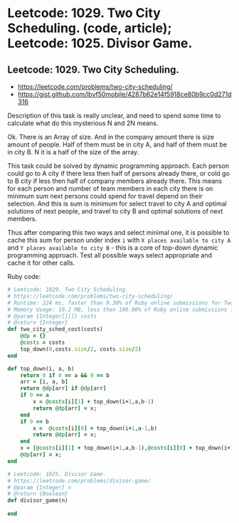 # Leetcode: 1029. Two City Scheduling. (code, article); Leetcode: 1025. Divisor Game.

## Leetcode: 1029. Two City Scheduling.

- https://leetcode.com/problems/two-city-scheduling/
- https://gist.github.com/lbvf50mobile/4287b62e14f5918ce80b9cc0d271d316

Description of this task is really unclear, and need to spend some time to calculate what do this mysterious N and 2N means.

Ok. There is an Array of size. And in the company amount there is size amount of people. Half of them must be in city A, and half of them must be in city B. N it is a half of the size of the array.

This task could be solved by dynamic programming approach. Each person could go to A city if there less then half of persons already there, or cold go to B city if less then half of company members already there.  This means for each person and number of team members in each city there is on minimum sum next persons could spend for travel depend on their selection. And this is sum is minimum for select travel to city A and optimal solutions of next people, and travel to city B and optimal solutions of next members.

Thus after comparing this two ways and select minimal one, it is possible to cache this sum for person under index `i` with `X places available to city A` and `Y places available to city B` - this is a core of top-down dynamic programming approach.  Test all possible ways select appropriate and cache it for other calls.

Ruby code:
```Ruby
# Leetcode: 1029. Two City Scheduling.
# https://leetcode.com/problems/two-city-scheduling/
# Runtime: 224 ms, faster than 9.30% of Ruby online submissions for Two City Scheduling.
# Memory Usage: 10.2 MB, less than 100.00% of Ruby online submissions for Two City Scheduling.
# @param {Integer[][]} costs
# @return {Integer}
def two_city_sched_cost(costs)
    @dp = {}
    @costs = costs
    top_down(0,costs.size/2, costs.size/2)
end

def top_down(i, a, b)
    return 0 if 0 == a && 0 == b
    arr = [i, a, b]
    return @dp[arr] if @dp[arr]
    if 0 == a
        x = @costs[i][1] + top_down(i+1,a,b-1)
        return @dp[arr] = x;
    end
    if 0 == b
        x =  @costs[i][0] + top_down(i+1,a-1,b)
        return @dp[arr] = x;
    end
    x = [@costs[i][1] + top_down(i+1,a,b-1),@costs[i][0] + top_down(i+1,a-1,b)].min
    @dp[arr] = x;
end
```

```Ruby
# Leetcode: 1025. Divisor Game.
# https://leetcode.com/problems/divisor-game/
# @param {Integer} n
# @return {Boolean}
def divisor_game(n)
    
end
```